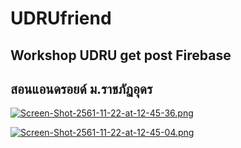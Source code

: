 # UDRUfriend
## Workshop UDRU get post Firebase 
## สอนแอนดรอยด์ ม.ราชภัฏอุดร

[![Screen-Shot-2561-11-22-at-12-45-36.png](https://i.postimg.cc/jjnxZt18/Screen-Shot-2561-11-22-at-12-45-36.png)](https://postimg.cc/d7vc0Pwd)

[![Screen-Shot-2561-11-22-at-12-45-04.png](https://i.postimg.cc/G20cf6wb/Screen-Shot-2561-11-22-at-12-45-04.png)](https://postimg.cc/p9ZbhGLS)


